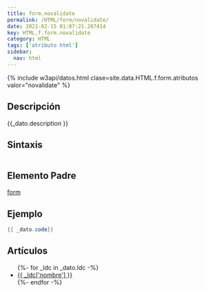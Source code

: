 ```yaml
---
title: form.novalidate
permalink: /HTML/form/novalidate/
date: 2021-02-15 01:07:21.207414
key: HTML.f.form.novalidate
category: HTML
tags: ['atributo html']
sidebar: 
  nav: html
---
```


{% include w3api/datos.html clase=site.data.HTML.f.form.atributos valor="novalidate" %}

## Descripción
{{_dato.description }}

## Sintaxis
~~~html
~~~

## Elemento Padre
[form](/HTML/form/)

## Ejemplo
~~~java
{{ _dato.code}}
~~~

## Artículos
<ul>
{%- for _ldc in _dato.ldc -%}
   <li>
       <a href="{{_ldc['url'] }}">{{ _ldc['nombre'] }}</a>
   </li>
{%- endfor -%}
</ul>
